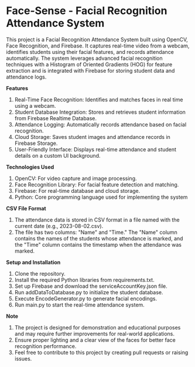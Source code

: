# Face-Sense - Facial Recognition Attendance System
This project is a Facial Recognition Attendance System built using OpenCV, Face Recognition, and Firebase. It captures real-time video from a webcam, identifies students using their facial features, and records attendance automatically. The system leverages advanced facial recognition techniques with a Histogram of Oriented Gradients (HOG) for feature extraction and is integrated with Firebase for storing student data and attendance logs.

**Features**
1. Real-Time Face Recognition: Identifies and matches faces in real time using a webcam.
2. Student Database Integration: Stores and retrieves student information from Firebase Realtime Database.
3. Attendance Logging: Automatically records attendance based on facial recognition.
4. Cloud Storage: Saves student images and attendance records in Firebase Storage.
5. User-Friendly Interface: Displays real-time attendance and student details on a custom UI background.

**Technologies Used**
1. OpenCV: For video capture and image processing.
2. Face Recognition Library: For facial feature detection and matching.
3. Firebase: For real-time database and cloud storage.
4. Python: Core programming language used for implementing the system

**CSV File Format**

  1. The attendance data is stored in CSV format in a file named with the current date (e.g., 2023-08-02.csv).
  2. The file has two columns: "Name" and "Time." The "Name" column contains the names of the students whose attendance is marked, and the "Time" column contains the timestamp when the attendance was marked.


**Setup and Installation**
1. Clone the repository.
2. Install the required Python libraries from requirements.txt.
3. Set up Firebase and download the serviceAccountKey.json file.
4. Run addDataToDatabase.py to initialize the student database.
5. Execute EncodeGenerator.py to generate facial encodings.
6. Run main.py to start the real-time attendance system.


**Note**
  1. The project is designed for demonstration and educational purposes and may require further improvements for real-world applications.
  2. Ensure proper lighting and a clear view of the faces for better face recognition performance.
  3. Feel free to contribute to this project by creating pull requests or raising issues.



